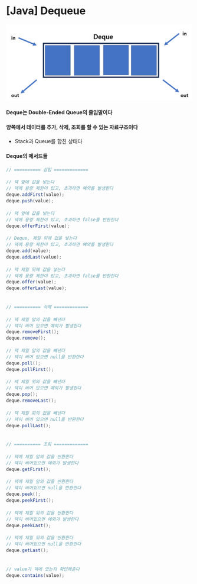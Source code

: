 # [Java] Dequeue



![image-20230613155913201](3_Deque.assets/image-20230613155913201.png)





#### Deque는 Double-Ended Queue의 줄임말이다



#### 양쪽에서 데이터를 추가, 삭제, 조회를 할 수 있는 자료구조이다

- Stack과 Queue를 합친 상태다



#### Deque의 메서드들

```java
// ========== 삽입 =============

// 덱 앞에 값을 넣는다
// 덱에 용량 제한이 있고, 초과하면 예외를 발생한다
deque.addFirst(value);
deque.push(value);

// 덱 앞에 값을 넣는다
// 덱에 용량 제한이 있고, 초과하면 false를 반환한다
deque.offerFirst(value);

// Deque, 제일 뒤에 값을 넣는다
// 덱에 용량 제한이 있고, 초과하면 예외를 발생한다
deque.add(value);
deque.addLast(value);

// 덱 제일 뒤에 값을 넣는다
// 덱에 용량 제한이 있고, 초과하면 false를 반환한다
deque.offer(value);
deque.offerLast(value);


// ========== 삭제 =============

// 덱 제일 앞의 값을 빼낸다
// 덱이 비어 있으면 예외가 발생한다
deque.removeFirst();
deque.remove();

// 덱 제일 앞의 값을 빼낸다
// 덱이 비어 있으면 null을 반환한다
deque.poll();
deque.pollFirst();

// 덱 제일 위의 값을 빼낸다
// 덱이 비어 있으면 예외가 발생한다
deque.pop();
deque.removeLast();

// 덱 제일 뒤의 값을 빼낸다
// 덱이 비어 있으면 null을 반환한다
deque.pollLast();


// ========== 조회 =============

// 덱에 제일 앞의 값을 반환한다
// 덱이 비어있으면 예외가 발생한다
deque.getFirst();

// 덱에 제일 앞의 값을 반환한다
// 덱이 비어있으면 null을 반환한다
deque.peek();
deque.peekFirst();

// 덱에 제일 뒤의 값을 반환한다
// 덱이 비어있으면 예외가 발생한다
deque.peekLast();

// 덱에 제일 뒤의 값을 반환한다
// 덱이 비어있으면 null을 반환한다
deque.getLast();


// value가 덱에 있는지 확인해준다
deque.contains(value);
```

